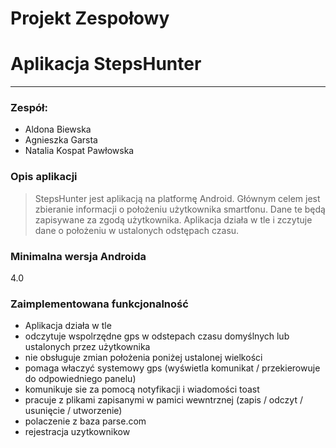 # Projekt Zespołowy
# Aplikacja StepsHunter

___

### Zespół:
- Aldona Biewska
- Agnieszka Garsta
- Natalia Kospat Pawłowska

### Opis aplikacji
> StepsHunter jest aplikacją na platformę Android.
> Głównym celem jest zbieranie informacji o położeniu użytkownika smartfonu.
> Dane te będą zapisywane za zgodą użytkownika.
> Aplikacja działa w tle i zczytuje dane o położeniu w ustalonych odstępach czasu.

### Minimalna wersja Androida
4.0

### Zaimplementowana funkcjonalność
* Aplikacja działa w tle
* odczytuje wspolrzędne gps w odstepach czasu domyślnych lub ustalonych przez użytkownika 
* nie obsługuje zmian położenia poniżej ustalonej wielkości
* pomaga właczyć systemowy gps (wyświetla komunikat / przekierowuje do odpowiedniego panelu)
* komunikuje sie za pomocą notyfikacji i wiadomości toast
* pracuje z plikami zapisanymi w pamici wewntrznej (zapis / odczyt / usunięcie / utworzenie)
* polaczenie z baza parse.com
* rejestracja uzytkownikow
